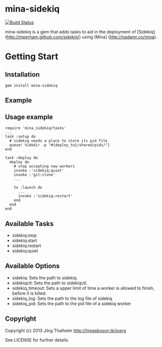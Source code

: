 mina-sidekiq
============

[![Build Status](https://travis-ci.org/Mic92/mina-sidekiq.png?branch=master)](https://travis-ci.org/Mic92/mina-sidekiq)

mina-sidekiq is a gem that adds tasks to aid in the deployment of [Sidekiq] (http://mperham.github.com/sidekiq/)
using [Mina] (http://nadarei.co/mina).

# Getting Start

## Installation

    gem install mina-sidekiq

## Example

## Usage example

    require 'mina_sidekiq/tasks'
    ...
    task :setup do
      # sidekiq needs a place to store its pid file
      queue! %[mkdir -p "#{deploy_to}/shared/pids/"]
    end

    task :deploy do
      deploy do
        # stop accepting new workers
        invoke :'sidekiq:quiet'
        invoke :'git:clone'
        ...

        to :launch do
          ...
          invoke :'sidekiq:restart'
        end
      end
    end

## Available Tasks

* sidekiq:stop
* sidekiq:start
* sidekiq:restart
* sidekiq:quiet

## Available Options

* sidekiq: Sets the path to sidekiq.
* sidekiqctl: Sets the path to sidekiqctl.
* sidekiq\_timeout: Sets a upper limit of time a worker is allowed to finish, before it is killed.
* sidekiq\_log: Sets the path to the log file of sidekiq
* sidekiq\_pid: Sets the path to the pid file of a sidekiq worker

## Copyright

Copyright (c) 2013 Jörg Thalheim http://higgsboson.tk/joerg

See LICENSE for further details.
